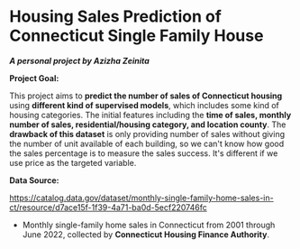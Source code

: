 # Housing Sales Prediction of Connecticut Single Family House

***A personal project by Azizha Zeinita***

**Project Goal:**

This project aims to **predict the number of sales of Connecticut housing** using **different kind of supervised models**, which includes some kind of housing categories. The initial features including the **time of sales, monthly number of sales, residential/housing category, and location county**. The **drawback of this dataset** is only providing number of sales without giving the number of unit available of each building, so we can't know how good the sales percentage is to measure the sales success. It's different if we use price as the targeted variable.

**Data Source:**

  https://catalog.data.gov/dataset/monthly-single-family-home-sales-in-ct/resource/d7ace15f-1f39-4a71-ba0d-5ecf220746fc
  * Monthly single-family home sales in Connecticut from 2001 through June 2022, collected by **Connecticut Housing Finance Authority**.
